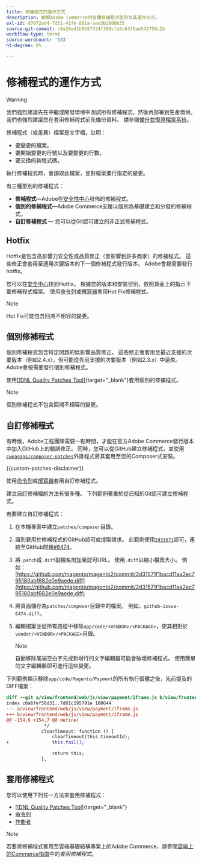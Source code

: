 ```yaml
---
title: 修補程式的運作方式
description: 瞭解Adobe Commerce的各種修補程式型別及其運作方式。
exl-id: d7072ed4-7d51-41fe-881a-aae3b2000b55
source-git-commit: c8a20ad1b0b57724f389cfa5c63f6ae542758c2b
workflow-type: tm+mt
source-wordcount: '533'
ht-degree: 0%

---
```


# 修補程式的運作方式

>[!WARNING]
>
>我們強烈建議先在中繼或開發環境中測試所有修補程式，然後再部署到生產環境。 我們也強烈建議您在套用修補程式前先備份資料。 請參閱[備份並復原檔案系統](../../installation/tutorials/backup.md)。

修補程式（或差異）檔案是文字檔，註明：

- 要變更的檔案。
- 要開始變更的行號以及要變更的行數。
- 要交換的新程式碼。

執行修補程式時，會讀取此檔案，並對檔案進行指定的變更。

有三種型別的修補程式：

- **修補程式**—Adobe在[安全性中心](https://magento.com/security/patches)發佈的修補程式。
- **個別的修補程式**—Adobe Commerce支援以個別為基礎建立和分發的修補程式。
- **自訂修補程式** — 您可以從Git認可建立的非正式修補程式。

## Hotfix

Hotfix是包含高影響力安全性或品質修正（會影響到許多商家）的修補程式。 這些修正會套用至適用次要版本的下一個修補程式發行版本。 Adobe會視需要發行hotfix。

您可以在[安全中心](https://magento.com/security/patches)找到Hotfix。 根據您的版本和安裝型別，依照頁面上的指示下載修補程式檔案。 使用[命令列](../patches/apply.md#)或[撰寫器](../patches/apply.md)套用Hot Fix修補程式。

>[!NOTE]
>
>Hot Fix可能包含回溯不相容的變更。

## 個別修補程式

個別修補程式包含特定問題的低影響品質修正。 這些修正會套用至最近支援的次要版本（例如2.4.x），但可能從先前支援的次要版本（例如2.3.x）中遺失。 Adobe會視需要發行個別修補程式。

使用[[!DNL Quality Patches Tool]](https://experienceleague.adobe.com/tools/commerce-quality-patches/index.html){target="_blank"}套用個別的修補程式。

>[!NOTE]
>
>個別修補程式不包含回溯不相容的變更。

## 自訂修補程式

有時候，Adobe工程團隊需要一點時間，才能在官方Adobe Commerce發行版本中加入GitHub上的錯誤修正。 同時，您可以從GitHub建立修補程式，並使用[`cweagans/composer-patches`](https://github.com/cweagans/composer-patches/)外掛程式將其套用至您的Composer式安裝。

{{custom-patches-disclaimer}}

使用[命令列](apply.md#command-line)或[撰寫器](apply.md#composer)套用自訂修補程式。

建立自訂修補檔的方法有很多種。 下列範例著重於從已知的Git認可建立修補程式。

若要建立自訂修補程式：

1. 在本機專案中建立`patches/composer`目錄。
1. 識別要用於修補程式的GitHub認可或提取請求。 此範例使用[`2d31571`](https://github.com/magento/magento2/commit/2d31571f1bacd11aa2ec795180abf682e0e9aede)認可，連結至GitHub問題[#6474](https://github.com/magento/magento2/issues/6474)。
1. 將`.patch`或`.diff`副檔名附加至認可URL。 使用`.diff`以縮小檔案大小。 例如： [https://github.com/magento/magento2/commit/2d31571f1bacd11aa2ec795180abf682e0e9aede.diff](https://github.com/magento/magento2/commit/2d31571f1bacd11aa2ec795180abf682e0e9aede.diff)
1. 將頁面儲存為`patches/composer`目錄中的檔案。 例如，`github-issue-6474.diff`。
1. 編輯檔案並從所有路徑中移除`app/code/<VENDOR>/<PACKAGE>`，使其相對於`vendor/<VENDOR>/<PACKAGE>`目錄。

   >[!NOTE]
   >
   >自動移除尾端空白字元或新增行的文字編輯器可能會破壞修補程式。 使用簡單的文字編輯器即可進行這些變更。

下列範例顯示移除`app/code/Magento/Payment`的所有執行個體之後，先前提及的DIFF檔案：

```diff
diff --git a/view/frontend/web/js/view/payment/iframe.js b/view/frontend/web/js/view/payment/iframe.js
index c8a6fef58d31..7d01c195791e 100644
--- a/view/frontend/web/js/view/payment/iframe.js
+++ b/view/frontend/web/js/view/payment/iframe.js
@@ -154,6 +154,7 @@ define(
              */
             clearTimeout: function () {
                 clearTimeout(this.timeoutId);
+                this.fail();

                 return this;
             },
```

## 套用修補程式

您可以使用下列任一方法來套用修補程式：

- [[!DNL Quality Patches Tool]](https://experienceleague.adobe.com/tools/commerce-quality-patches/index.html){target="_blank"}
- [命令列](/help/upgrade/patches/apply.md#command-line)
- [作曲者](/help/upgrade/patches/apply.md#composer)

>[!NOTE]
>
>若要將修補程式套用至雲端基礎結構專案上的Adobe Commerce，請參閱[雲端上的Commerce指南](https://experienceleague.adobe.com/docs/commerce-cloud-service/user-guide/develop/upgrade/apply-patches.html)中的&#x200B;_套用修補程式_。
